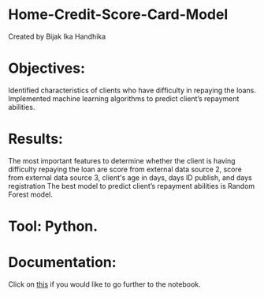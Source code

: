 # Home-Credit-Score-Card-Model
Created by Bijak Ika Handhika

# Objectives:
Identified characteristics of clients who have difficulty in repaying the loans.
Implemented machine learning algorithms to predict client’s repayment abilities.

# Results:
The most important features to determine whether the client is having difficulty repaying the loan are score from external data source 2, score from external data source 3, client's age in days, days ID publish, and days registration
The best model to predict client’s repayment abilities is Random Forest model.

# Tool: Python.

# Documentation:
Click on <a href="https://colab.research.google.com/drive/1NjR7aGZhgxGgAALXBFzjjNdQPmY-q6RX">this</a> if you would like to go further to the notebook.
